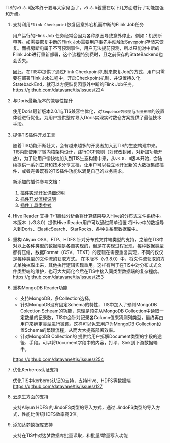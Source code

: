 TIS的`v3.8.0`版本终于要与大家见面了，`v3.8.0`着重在以下几方面进行了功能加强和升级。

1. 支持利用`Flink Checkpoint`恢复因意外宕机而中断的Flink Job任务 

   用户运行的Flink Job 任务经常会因为各种原因导致意外停止，例如：机房断电等。如需要恢复中断的Flink 
   Job需要用户事先手动触发Savepoint存储来恢复。而机房断电属于不可预测事件，用户无法提前预测，所以只能对中断的Flink Job进行重新部署，这个流程特别费时，且之前保存的StateBackend也会丢失。

   因此，在TIS中提供了通过Flink Checkpoint机制来恢复Job的方式，用户只需要在部署Flink 
   Job过程中，开启Checkpoint机制、并设置持久化StatebackEnd，就可以方便恢复因意外中断的Flink Job任务。https://github.com/datavane/tis/issues/224

2. 与Doris最新版本的兼容性提升
   
   使用Doris最新版本2.0.1与TIS兼容性优化，对`Sequence列模型`与`批量删除`的设置体验进行优化，为用户提供整库导入Doris实现实时数仓方案提供了最佳技术手段。

3. 提供TIS插件开发工具

   随着TIS功能不断壮大，会有越来越多的开发者加入到TIS的生态构建中来。 TIS内部使用了微内核架构设计，践行OCP原则（对修改封闭，对新加功能开放），为了让用户愉快地加入到TIS生态构建中来，从`v3.8.
   0`版本开始，会陆续提供一系列工具和技术分享文档，让用户可以独立地开发新的大数据集成插件，或者完善既有的TIS插件功能以满足自己的业务需求。
   
   新添加的插件参考文档：
   1. [插件实现开发详细说明](https://tis.pub/docs/3.8.0/develop/plugin-develop-detail)
   2. [插件开发流程说明](https://tis.pub/docs/3.8.0/develop/plugin-develop)
   3. [插件工具类参考](https://tis.pub/docs/3.8.0/develop/plugin-utils-reference)
4. Hive Reader 支持
   T+1离线分析会将计算结果导入Hive的分布式文件系统中。本版本（v3.8.0）提供Hive Reader用户可以通过简单设置 将Hive中的数据导入到Doris、ElasticSearch、StarRocks、各种关系型数据库中。
5. 重构 Aliyun OSS、FTP、HDFS
   针对分布式文件端类型的支持，之前在TIS中对以上各种类型的数据端是各自实现的，但是在实现过程发现，每种数据类型都有压缩，数据Format（CSV、TEXT）的逻辑在需要重复实现，不同的仅仅是每种类型的文件流的获取方式。
   在本版本（v3.8.0）中，将文件流获取的方式单独抽取出来，其他执行逻辑实现重用。这样有利于在TIS中对分布式式文件类型端的维护，也可大大简化今后在TIS中接入同类型数据端的复杂程度。https://github.com/datavane/tis/issues/253
6. 重构MongoDB Reader功能
   
   * 支持MongoDB，多Collection选择，
   * 针对MongoDB没有固定Schema的特性，TIS中加入了预判MongoDB Colection Scheam的功能，原理是预先从MongoDB 
     Collection中读取一定数量的记录数，TIS中会针对记录各Column值来猜测列类型，最终再由用户来确定类型进行微调。这样可以免去用户为MongoDB 
     Collection设置Schema的繁琐流程，从而大大提高部署效率。
   * 针对MongoDB Collection的 提供给用户拆解Document类型的字段的途径、手段。可以将Document字段中的内容，打平、Sink到下游数据端中。

   https://github.com/datavane/tis/issues/254
7. 优化Kerberos认证支持

   优化TIS中kerberos认证的支持，支持Hive、HDFS等数据端 https://github.com/datavane/tis/issues/127
8. 云原生方面的支持

   支持Aliyun HDFS 的JindoFS类型的导入方式，通过 JindoFS类型的导入方式，性能比传统HDFS效率高3倍。
9. 添加达梦数据库支持
   
   支持在TIS中对达梦数据库批量读取，和批量/增量写入功能



   
   
   

